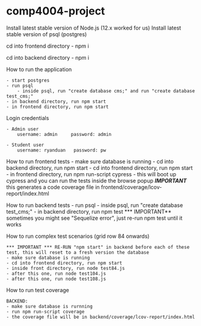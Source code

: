 # comp4004-project

Install latest stable version of Node.js (12.x worked for us)
Install latest stable version of psql (postgres) 

cd into frontend directory
    - npm i

cd into backend directory
    - npm i 


How to run the application

    - start postgres
    - run psql
        - inside psql, run "create database cms;" and run "create database test_cms;"
    - in backend directory, run npm start
    - in frontend directory, run npm start

Login credentials
    
    - Admin user
        username: admin     password: admin
    
    - Student user
        username: ryanduan   password: pw

How to run frontend tests
    - make sure database is running
    - cd into backend directory, run npm start 
    - cd into frontend directory, run npm start 
    - in frontend directory, run npm run-script cypress
        - this will boot up cypress and you can run the tests inside the browse popup
***IMPORTANT*** this generates a code coverage file in frontend/coverage/lcov-report/index.html

How to run backend tests
    - run psql
        - inside psql, run "create database test_cms;"
    - in backend directory, run npm test
    *** IMPORTANT** sometimes you might see "Sequelize error", just re-run npm test until it works

How to run complex test scenarios (grid row 84 onwards)

    *** IMPORTANT *** RE-RUN "npm start" in backend before each of these test, this will reset to a fresh version the database
    - make sure database is running
    - cd into frontend directory, run npm start
    - inside front directory, run node test84.js
    - after this one, run node test104.js
    - after this one, run node test108.js

How to run test coverage

    BACKEND:
    - make sure database is rurnning
    - run npm run-script coverage
    - the coverage file will be in backend/coverage/lcov-report/index.html
